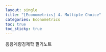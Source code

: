 ```yaml
---
layout: single
title: "[Econometrics] 4. Multiple Choice"
categories: Econometrics
toc: true
toc_sticky: true
---
```


응용계량경제학 필기노트

